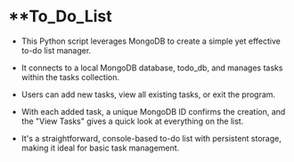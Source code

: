 # **To_Do_List
- This Python script leverages MongoDB to create a simple yet effective to-do list manager. 

- It connects to a local MongoDB database, todo_db, and manages tasks within the tasks collection.

- Users can add new tasks, view all existing tasks, or exit the program.

- With each added task, a unique MongoDB ID confirms the creation, and the "View Tasks" gives a quick look at everything on the list.
  
- It's a straightforward, console-based to-do list with persistent storage, making it ideal for basic task management.
